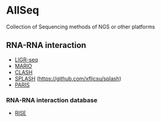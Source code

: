 # AllSeq
Collection of Sequencing methods of NGS or other platforms

## RNA-RNA interaction
- [LIGR-seq](https://www.ncbi.nlm.nih.gov/geo/query/acc.cgi?acc=GSM2113743)
- [MARIO](https://www.nature.com/articles/ncomms12023)
- [CLASH]()
- [SPLASH](http://www.cell.com/molecular-cell/fulltext/S1097-2765(16)30104-6?_returnURL=http%3A%2F%2Flinkinghub.elsevier.com%2Fretrieve%2Fpii%2FS1097276516301046%3Fshowall%3Dtrue) (https://github.com/xflicsu/splash)
- [PARIS](https://github.com/qczhang/paris)
### RNA-RNA interaction database
- [RISE](http://rise.life.tsinghua.edu.cn/index.html)
